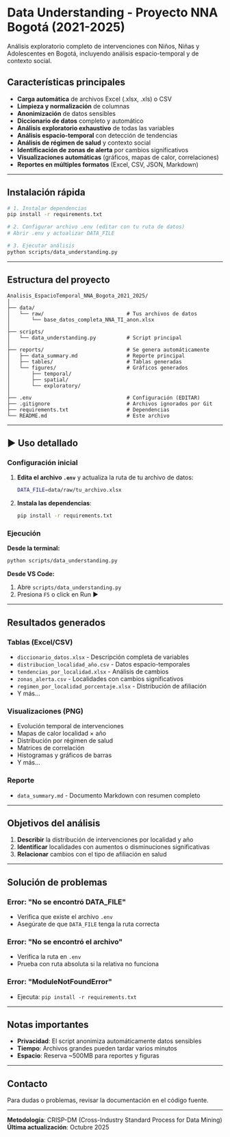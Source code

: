 #  Data Understanding - Proyecto NNA Bogotá (2021-2025)

Análisis exploratorio completo de intervenciones con Niños, Niñas y Adolescentes en Bogotá, incluyendo análisis espacio-temporal y de contexto social.

##  Características principales

-  **Carga automática** de archivos Excel (.xlsx, .xls) o CSV
-  **Limpieza y normalización** de columnas
-  **Anonimización** de datos sensibles
-  **Diccionario de datos** completo y automático
-  **Análisis exploratorio exhaustivo** de todas las variables
-  **Análisis espacio-temporal** con detección de tendencias
-  **Análisis de régimen de salud** y contexto social
-  **Identificación de zonas de alerta** por cambios significativos
-  **Visualizaciones automáticas** (gráficos, mapas de calor, correlaciones)
-  **Reportes en múltiples formatos** (Excel, CSV, JSON, Markdown)

---

##  Instalación rápida

```bash
# 1. Instalar dependencias
pip install -r requirements.txt

# 2. Configurar archivo .env (editar con tu ruta de datos)
# Abrir .env y actualizar DATA_FILE

# 3. Ejecutar análisis
python scripts/data_understanding.py
```

---

##  Estructura del proyecto

```
Analisis_EspacioTemporal_NNA_Bogota_2021_2025/
│
├── data/
│   └── raw/                           # Tus archivos de datos
│       └── base_datos_completa_NNA_TI_anon.xlsx
│
├── scripts/
│   └── data_understanding.py          # Script principal
│
├── reports/                           # Se genera automáticamente
│   ├── data_summary.md                # Reporte principal
│   ├── tables/                        # Tablas generadas
│   └── figures/                       # Gráficos generados
│       ├── temporal/
│       ├── spatial/
│       └── exploratory/
│
├── .env                               # Configuración (EDITAR)
├── .gitignore                         # Archivos ignorados por Git
├── requirements.txt                   # Dependencias
└── README.md                          # Este archivo
```

---

## ▶ Uso detallado

### Configuración inicial

1. **Edita el archivo `.env`** y actualiza la ruta de tu archivo de datos:
   ```bash
   DATA_FILE=data/raw/tu_archivo.xlsx
   ```

2. **Instala las dependencias**:
   ```bash
   pip install -r requirements.txt
   ```

### Ejecución

**Desde la terminal:**
```bash
python scripts/data_understanding.py
```

**Desde VS Code:**
1. Abre `scripts/data_understanding.py`
2. Presiona `F5` o click en Run ▶

---

##  Resultados generados

### Tablas (Excel/CSV)
- `diccionario_datos.xlsx` - Descripción completa de variables
- `distribucion_localidad_año.csv` - Datos espacio-temporales
- `tendencias_por_localidad.xlsx` - Análisis de cambios
- `zonas_alerta.csv` - Localidades con cambios significativos
- `regimen_por_localidad_porcentaje.xlsx` - Distribución de afiliación
- Y más...

### Visualizaciones (PNG)
- Evolución temporal de intervenciones
- Mapas de calor localidad × año
- Distribución por régimen de salud
- Matrices de correlación
- Histogramas y gráficos de barras
- Y más...

### Reporte
- `data_summary.md` - Documento Markdown con resumen completo

---

##  Objetivos del análisis

1. **Describir** la distribución de intervenciones por localidad y año
2. **Identificar** localidades con aumentos o disminuciones significativas
3. **Relacionar** cambios con el tipo de afiliación en salud

---

##  Solución de problemas

### Error: "No se encontró DATA_FILE"
- Verifica que existe el archivo `.env`
- Asegúrate de que `DATA_FILE` tenga la ruta correcta

### Error: "No se encontró el archivo"
- Verifica la ruta en `.env`
- Prueba con ruta absoluta si la relativa no funciona

### Error: "ModuleNotFoundError"
- Ejecuta: `pip install -r requirements.txt`

---

##  Notas importantes

-  **Privacidad**: El script anonimiza automáticamente datos sensibles
-  **Tiempo**: Archivos grandes pueden tardar varios minutos
-  **Espacio**: Reserva ~500MB para reportes y figuras

---

##  Contacto

Para dudas o problemas, revisar la documentación en el código fuente.

---

**Metodología**: CRISP-DM (Cross-Industry Standard Process for Data Mining)
**Última actualización**: Octubre 2025
